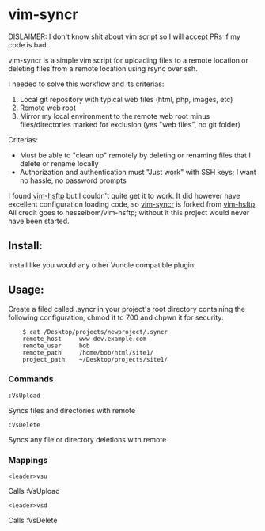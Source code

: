 vim-syncr
=========
DISLAIMER: I don't know shit about vim script so I will accept PRs if my code is bad.

vim-syncr is a simple vim script for uploading files to a remote location or deleting files from a remote location using rsync over ssh.

I needed to solve this workflow and its criterias:
1. Local git repository with typical web files (html, php, images, etc)
2. Remote web root
3. Mirror my local environment to the remote web root minus files/directories marked for exclusion (yes "web files", no git folder)

Criterias:
- Must be able to "clean up" remotely by deleting or renaming files that I delete or rename locally
- Authorization and authentication must "Just work" with SSH keys; I want no hassle, no password prompts

I found [vim-hsftp](https://github.com/hesselbom/vim-hsftp) but I couldn't quite get it to work. It did however have excellent configuration loading code, so [vim-syncr](https://github.com/s10g/vim-syncr) is forked from [vim-hsftp](https://github.com/hesselbom/vim-hsftp). All credit goes to hesselbom/vim-hsftp; without it this project would never have been started.

Install:
------
Install like you would any other Vundle compatible plugin.


Usage:
------
Create a filed called .syncr in your project's root directory containing the following configuration, chmod it to 700 and chpwn it for security:
```
    $ cat /Desktop/projects/newproject/.syncr
    remote_host     www-dev.example.com
    remote_user     bob
    remote_path     /home/bob/html/site1/
    project_path    ~/Desktop/projects/site1/
```


### Commands
    :VsUpload
Syncs files and directories with remote

    :VsDelete
Syncs any file or directory deletions with remote


### Mappings
    <leader>vsu
Calls :VsUpload

    <leader>vsd
Calls :VsDelete
